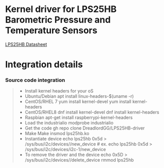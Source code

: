 # Kernel driver for LPS25HB Barometric Pressure and Temperature Sensors
[LPS25HB Datasheet](https://www.pololu.com/file/0J1466/LPS25HB.pdf)

Integration details
=====================
### Source code integration

> * Install kernel headers for your oS
> * Ubuntu/Debian
> apt install linux-headers-$(uname -r)
> * CentOS/RHEL 7
> yum install kernel-devel 
> yum install kernel-headers
> * CentOS/RHEL8
> dnf install kernel-devel
> dnf install kernel-headers
> * Raspbian
> apt-get install raspberrypi-kernel-headers
> * Load the industrialio 
> modprobe industrialio
> * Get the code
> gh repo clone DreadlordGG/LPS25HB-driver
> * Make
> Make
> insmod lps25hb.ko
> * Instantiate device
> echo lps25hb 0x5d > /sys/bus/i2c/devices/<i2c bus>/new_device # ex. echo lps25hb 0x5d > /sys/bus/i2c/devices/i2c-1/new_device
> * To remove the driver and the device
> echo 0x5D > /sys/bus/i2c/devices/<i2c bus>/delete_device
> rmmod lps25hb
